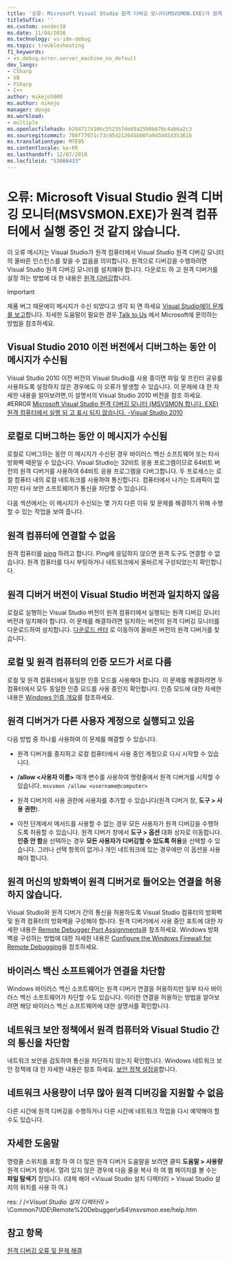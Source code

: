 ```yaml
---
title: '오류: Microsoft Visual Studio 원격 디버깅 모니터(MSVSMON.EXE)가 원격 컴퓨터에서 실행 중인 것 같지 않습니다.'
titleSuffix: ''
ms.custom: seodec18
ms.date: 11/04/2016
ms.technology: vs-ide-debug
ms.topic: troubleshooting
f1_keywords:
- vs.debug.error.server_machine_no_default
dev_langs:
- CSharp
- VB
- FSharp
- C++
author: mikejo5000
ms.author: mikejo
manager: douge
ms.workload:
- multiple
ms.openlocfilehash: b2047174106c552357de69a25b0b676c4ab6a2c3
ms.sourcegitcommit: 708f77071c73c95d212645b00fa943d45d35361b
ms.translationtype: MTE95
ms.contentlocale: ko-KR
ms.lasthandoff: 12/07/2018
ms.locfileid: "53066433"
---
```

# <a name="error-the-microsoft-visual-studio-remote-debugging-monitor-msvsmonexe-does-not-appear-to-be-running-on-the-remote-computer"></a>오류: Microsoft Visual Studio 원격 디버깅 모니터(MSVSMON.EXE)가 원격 컴퓨터에서 실행 중인 것 같지 않습니다.
이 오류 메시지는 Visual Studio가 원격 컴퓨터에서 Visual Studio 원격 디버깅 모니터의 올바른 인스턴스를 찾을 수 없음을 의미합니다. 원격으로 디버깅을 수행하려면 Visual Studio 원격 디버깅 모니터를 설치해야 합니다. 다운로드 하 고 원격 디버거를 설정 하는 방법에 대 한 내용은 [원격 디버깅](../debugger/remote-debugging.md)합니다.  
  
> [!IMPORTANT]
>  제품 버그 때문에이 메시지가 수신 되었다고 생각 되 면 하세요 [Visual Studio에이 문제를 보고](../ide/how-to-report-a-problem-with-visual-studio-2017.md)합니다. 자세한 도움말이 필요한 경우 [Talk to Us](../ide/talk-to-us.md) 에서 Microsoft에 문의하는 방법을 참조하세요.  
  
## <a name="i-got-this-message-while-i-was-debugging-in-visual-studio-2010-or-earlier"></a>Visual Studio 2010 이전 버전에서 디버그하는 동안 이 메시지가 수신됨  
 Visual Studio 2010 이전 버전의 Visual Studio를 사용 중이면 파일 및 프린터 공유를 사용하도록 설정하지 않은 경우에도 이 오류가 발생할 수 있습니다. 이 문제에 대 한 자세한 내용을 알아보려면,이 설명서의 Visual Studio 2010 버전을 참조 하세요. #ERROR [ Microsoft Visual Studio 원격 디버깅 모니터 (MSVSMON 합니다. EXE) 원격 컴퓨터에서 실행 되 고 표시 되지 않습니다. -Visual Studio 2010](https://docs.microsoft.com/previous-versions/visualstudio/visual-studio-2010/ms164726(v=vs.100))  
  
## <a name="i-got-this-message-while-i-was-debugging-locally"></a>로컬로 디버그하는 동안 이 메시지가 수신됨  
 로컬로 디버그하는 동안 이 메시지가 수신된 경우 바이러스 백신 소프트웨어 또는 타사 방화벽 때문일 수 있습니다. Visual Studio는 32비트 응용 프로그램이므로 64비트 버전의 원격 디버거를 사용하여 64비트 응용 프로그램을 디버그합니다. 두 프로세스는 로컬 컴퓨터 내의 로컬 네트워크를 사용하여 통신합니다. 컴퓨터에서 나가는 트래픽이 없지만 타사 보안 소프트웨어가 통신을 차단할 수 있습니다.  
  
 다음 섹션에서는 이 메시지가 수신되는 몇 가지 다른 이유 및 문제를 해결하기 위해 수행할 수 있는 작업을 보여 줍니다.  
  
## <a name="the-remote-machine-is-not-reachable"></a>원격 컴퓨터에 연결할 수 없음  
 원격 컴퓨터를 [ping](/previous-versions/windows/it-pro/windows-server-2008-R2-and-2008/ee624059(v=ws.10)) 하려고 합니다. Ping에 응답하지 않으면 원격 도구도 연결할 수 없습니다. 원격 컴퓨터를 다시 부팅하거나 네트워크에서 올바르게 구성되었는지 확인합니다.  
  
## <a name="the-version-of-the-remote-debugger-doesnt-match-the-version-of-visual-studio"></a>원격 디버거 버전이 Visual Studio 버전과 일치하지 않음  
 로컬로 실행하는 Visual Studio 버전이 원격 컴퓨터에서 실행되는 원격 디버깅 모니터 버전과 일치해야 합니다. 이 문제를 해결하려면 일치하는 버전의 원격 디버깅 모니터를 다운로드하여 설치합니다. [다운로드 센터](http://www.microsoft.com/en-us/download) 로 이동하여 올바른 버전의 원격 디버거를 찾습니다.  
  
## <a name="the-local-and-remote-machines-have-different-authentication-modes"></a>로컬 및 원격 컴퓨터의 인증 모드가 서로 다름  
 로컬 및 원격 컴퓨터에서 동일한 인증 모드를 사용해야 합니다. 이 문제를 해결하려면 두 컴퓨터에서 모두 동일한 인증 모드를 사용 중인지 확인합니다. 인증 모드에 대한 자세한 내용은 [Windows 인증 개요](/previous-versions/windows/it-pro/windows-server-2012-R2-and-2012/hh831472(v=ws.11))를 참조하세요.  
  
## <a name="the-remote-debugger-is-running-under-a-different-user-account"></a>원격 디버거가 다른 사용자 계정으로 실행되고 있음  
 다음 방법 중 하나를 사용하여 이 문제를 해결할 수 있습니다.  
  
-   원격 디버거를 중지하고 로컬 컴퓨터에서 사용 중인 계정으로 다시 시작할 수 있습니다.  
  
-   **/allow \<사용자 이름>** 매개 변수를 사용하여 명령줄에서 원격 디버거를 시작할 수 있습니다. `msvsmon /allow <username@computer>`  
  
-   원격 디버거의 사용 권한에 사용자를 추가할 수 있습니다(원격 디버거 창, **도구 > 사용 권한**).  
  
-   이전 단계에서 메서드를 사용할 수 없는 경우 모든 사용자가 원격 디버깅을 수행하도록 허용할 수 있습니다. 원격 디버거 창에서 **도구 > 옵션** 대화 상자로 이동합니다. **인증 안 함**을 선택하는 경우 **모든 사용자가 디버깅할 수 있도록 허용**을 선택할 수 있습니다. 그러나 선택 항목이 없거나 개인 네트워크에 있는 경우에만 이 옵션을 사용해야 합니다.  
  
## <a name="the-firewall-on-the-remote-machine-doesnt-allow-incoming-connections-to-the-remote-debugger"></a>원격 머신의 방화벽이 원격 디버거로 들어오는 연결을 허용하지 않습니다.  
 Visual Studio와 원격 디버거 간의 통신을 허용하도록 Visual Studio 컴퓨터의 방화벽 및 원격 컴퓨터의 방화벽을 구성해야 합니다. 원격 디버거에서 사용 중인 포트에 대한 자세한 내용은 [Remote Debugger Port Assignments](../debugger/remote-debugger-port-assignments.md)을 참조하세요. Windows 방화벽을 구성하는 방법에 대한 자세한 내용은 [Configure the Windows Firewall for Remote Debugging](../debugger/configure-the-windows-firewall-for-remote-debugging.md)을 참조하세요.  
  
## <a name="anti-virus-software-is-blocking-the-connections"></a>바이러스 백신 소프트웨어가 연결을 차단함  
 Windows 바이러스 백신 소프트웨어는 원격 디버거 연결을 허용하지만 일부 타사 바이러스 백신 소프트웨어가 차단할 수도 있습니다. 이러한 연결을 허용하는 방법을 알아보려면 해당 바이러스 백신 소프트웨어에 대한 설명서를 확인합니다.  
  
## <a name="network-security-policy-is-blocking-communication-between-the-remote-machine-and-visual-studio"></a>네트워크 보안 정책에서 원격 컴퓨터와 Visual Studio 간의 통신을 차단함  
 네트워크 보안을 검토하여 통신을 차단하지 않는지 확인합니다. Windows 네트워크 보안 정책에 대 한 자세한 내용은 참조 하세요. [보안 정책 설정을](/windows/device-security/security-policy-settings/security-policy-settings)합니다.  
  
## <a name="the-network-is-too-busy-to-support-remote-debugging"></a>네트워크 사용량이 너무 많아 원격 디버깅을 지원할 수 없음  
 다른 시간에 원격 디버깅을 수행하거나 다른 시간에 네트워크 작업을 다시 예약해야 할 수도 있습니다.  
  
## <a name="more-help"></a>자세한 도움말  
 명령줄 스위치를 포함 하 여 더 많은 원격 디버거 도움말을 보려면 클릭 **도움말 > 사용량** 원격 디버거 창에서. 열려 있지 않은 경우에 다음 줄을 복사 하 여 웹 페이지를 볼 수는 **파일 탐색기** 창입니다. (대체 해야 \<Visual Studio 설치 디렉터리 > Visual Studio 설치의 위치를 사용 하 여.)  
  
 res: / /*\<Visual Studio 설치 디렉터리 >* \Common7\IDE\Remote%20Debugger\x64\msvsmon.exe/help.htm  
  
## <a name="see-also"></a>참고 항목  
 [원격 디버깅 오류 및 문제 해결](../debugger/remote-debugging-errors-and-troubleshooting.md)
